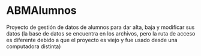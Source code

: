 # ABMAlumnos
Proyecto de gestión de datos de alumnos para dar alta, baja y modificar sus datos (la base de datos se encuentra en los archivos, pero la ruta de acceso es diferente debido a que el proyecto es viejo y fue usado desde una computadora distinta)
